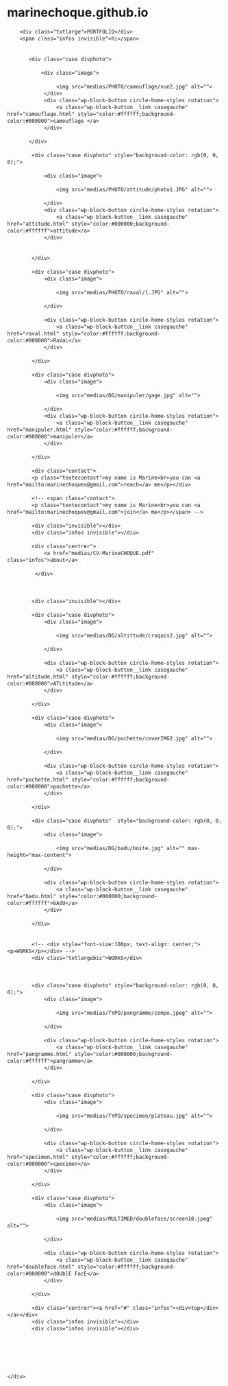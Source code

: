 # marinechoque.github.io
<!DOCTYPE html>
<html lang="fr">
<head>
    <meta charset="UTF-8">
    <meta http-equiv="X-UA-Compatible" content="IE=edge">
    <meta name="viewport" content="width=device-width, initial-scale=1.0">
    <title>index-site</title>
    <link rel="stylesheet" href="indexstyle.css">
</head>


<body>
    <div class="grid gap grayscale">


        <div class="txtlarge">PORTFOLIO</div>
        <span class="infos invisible">hi</span>
        

           <div class="case divphoto">

               <div class="image">
                    
                    <img src="medias/PHOTO/camouflage/vue2.jpg" alt=""> 
                </div>
                <div class="wp-block-button circle-home-styles rotation">
                    <a class="wp-block-button__link casegauche" href="camouflage.html" style="color:#ffffff;background-color:#000000">camouflage </a>
                </div>  

           </div> 

            <div class="case divphoto" style="background-color: rgb(0, 0, 0);">

                <div class="image">

                    <img src="medias/PHOTO/attitude/photo1.JPG" alt="">
                    
                </div>
                <div class="wp-block-button circle-home-styles rotation">
                    <a class="wp-block-button__link casegauche" href="attitude.html" style="color:#000000;background-color:#ffffff">attitude</a>
                </div>
                
                
            </div>

            <div class="case divphoto">
                <div class="image">

                    <img src="medias/PHOTO/raval/1.JPG" alt=""> 

                </div>

                <div class="wp-block-button circle-home-styles rotation">
                    <a class="wp-block-button__link casegauche" href="raval.html" style="color:#ffffff;background-color:#000000">RaVaL</a>
                </div>

            </div>

            <div class="case divphoto">
                <div class="image">

                    <img src="medias/DG/manipuler/gage.jpg" alt="">

                </div>
                <div class="wp-block-button circle-home-styles rotation">
                    <a class="wp-block-button__link casegauche" href="manipuler.html" style="color:#ffffff;background-color:#000000">manipuler</a>
                </div>

            </div>

            <div class="contact">
            <p class="textecontact">my name is Marine<br>you can <a href="mailto:marinechoquev@gmail.com">reach</a> me</p></div>

            <!-- <span class="contact">
            <p class="textecontact">my name is Marine<br>you can <a href="mailto:marinechoquev@gmail.com">join</a> me</p></span> -->
            
            <div class="invisible"></div>
            <div class="infos invisible"></div>

            <div class="centrer">
                <a href="medias/CV-MarineCHOQUE.pdf" class="infos">about</a>
        
             </div>

             

            <div class="invisible"></div>

            <div class="case divphoto">
                <div class="image">

                    <img src="medias/DG/altittude/croquis2.jpg" alt=""> 

                </div>

                <div class="wp-block-button circle-home-styles rotation">
                    <a class="wp-block-button__link casegauche" href="altitude.html" style="color:#ffffff;background-color:#000000">ATLtitude</a>
                </div>

            </div>

            <div class="case divphoto">
                <div class="image">

                    <img src="medias/DG/pochette/coverIMG2.jpg" alt=""> 

                </div>

                <div class="wp-block-button circle-home-styles rotation">
                    <a class="wp-block-button__link casegauche" href="pochette.html" style="color:#ffffff;background-color:#000000">pochette</a>
                </div>

            </div>

            <div class="case divphoto"  style="background-color: rgb(0, 0, 0);">
                <div class="image">

                    <img src="medias/DG/badu/boite.jpg" alt="" max-height="max-content"> 

                </div>

                <div class="wp-block-button circle-home-styles rotation">
                    <a class="wp-block-button__link casegauche" href="badu.html" style="color:#000000;background-color:#ffffff">bAdU</a>
                </div>

            </div>

            
            <!-- <div style="font-size:100px; text-align: center;"><p>WORKS</p></div> -->
            <div class="txtlargebis">WORKS</div>
        


            <div class="case divphoto" style="background-color: rgb(0, 0, 0);">
                <div class="image">

                    <img src="medias/TYPO/pangramme/compo.jpeg" alt=""> 

                </div>

                <div class="wp-block-button circle-home-styles rotation">
                    <a class="wp-block-button__link casegauche" href="pangramme.html" style="color:#000000;background-color:#ffffff">pangramme</a>
                </div>

            </div>

            <div class="case divphoto">
                <div class="image">

                    <img src="medias/TYPO/specimen/plateau.jpg" alt=""> 

                </div>

                <div class="wp-block-button circle-home-styles rotation">
                    <a class="wp-block-button__link casegauche" href="specimen.html" style="color:#ffffff;background-color:#000000">specimen</a>
                </div>

            </div>

            <div class="case divphoto">
                <div class="image">

                    <img src="medias/MULTIMED/doubleface/screen10.jpeg" alt=""> 

                </div>

                <div class="wp-block-button circle-home-styles rotation">
                    <a class="wp-block-button__link casegauche" href="doubleface.html" style="color:#ffffff;background-color:#000000">dOUblE FacE</a>
                </div>

            </div>

            <div class="centrer"><a href="#" class="infos"><div>top</div></a></div>
            <div class="infos invisible"></div>
            <div class="infos invisible"></div>

            


           
            
    </div>
    
</body>
</html>
